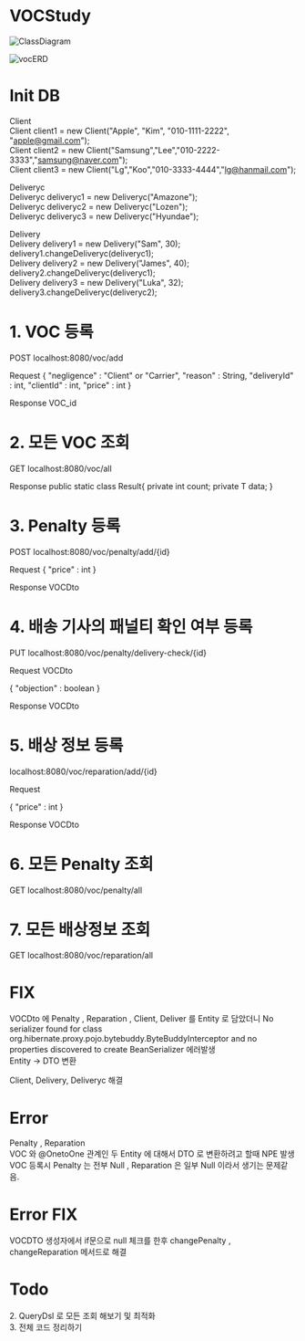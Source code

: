 # VOCStudy
![ClassDiagram](https://user-images.githubusercontent.com/74821906/190338793-ffdf7582-2e07-47bd-a393-20d8ee6a8023.png)



![vocERD](https://user-images.githubusercontent.com/74821906/189692981-b92e953c-2ec9-4f7b-97f6-99c6c1344495.png)

<h1>Init DB</h1>

Client<br>
Client client1 = new Client("Apple", "Kim", "010-1111-2222", "apple@gmail.com");<br>
Client client2 = new Client("Samsung","Lee","010-2222-3333","samsung@naver.com");<br>
Client client3 = new Client("Lg","Koo","010-3333-4444","lg@hanmail.com");<br>

Deliveryc<br>
Deliveryc deliveryc1 = new Deliveryc("Amazone");<br>
Deliveryc deliveryc2 = new Deliveryc("Lozen");<br>
Deliveryc deliveryc3 = new Deliveryc("Hyundae");<br>

Delivery<br>
Delivery delivery1 = new Delivery("Sam", 30);<br>
delivery1.changeDeliveryc(deliveryc1);<br>
Delivery delivery2 = new Delivery("James", 40);<br>
delivery2.changeDeliveryc(deliveryc1);<br>
Delivery delivery3 = new Delivery("Luka", 32);<br>
delivery3.changeDeliveryc(deliveryc2);<br>

<h1>1. VOC 등록</h1>
POST
localhost:8080/voc/add

Request
{
    "negligence" : "Client" or "Carrier",
    "reason" : String,
    "deliveryId" : int,
    "clientId" : int,
    "price" : int
}

Response VOC_id

<h1>2. 모든 VOC 조회</h1>
GET
localhost:8080/voc/all


Response
public static class Result<T>{
        private int count;
        private T data;
    }

<h1>3. Penalty 등록</h1>
POST
localhost:8080/voc/penalty/add/{id}

Request
{
    "price" : int
}

Response VOCDto

<h1>4. 배송 기사의 패널티 확인 여부 등록</h1>
PUT
localhost:8080/voc/penalty/delivery-check/{id}

Request VOCDto

{
    "objection" : boolean
}

Response VOCDto

<h1>5. 배상 정보 등록</h1>

localhost:8080/voc/reparation/add/{id}

Request

{
    "price" : int
}

Response VOCDto

<h1>6. 모든 Penalty 조회</h1>
GET
localhost:8080/voc/penalty/all

<h1>7. 모든 배상정보 조회</h1>
GET
localhost:8080/voc/reparation/all


<h1>FIX</h1>

VOCDto 에 Penalty , Reparation , Client, Deliver 를 Entity 로 담았더니
No serializer found for class org.hibernate.proxy.pojo.bytebuddy.ByteBuddyInterceptor and no properties discovered to create BeanSerializer
에러발생<br>
Entity -> DTO 변환

Client, Delivery, Deliveryc 해결

<h1>Error</h1>

Penalty , Reparation <br>
VOC 와 @OnetoOne 관계인 두 Entity 에 대해서 DTO 로 변환하려고 할때 NPE 발생 <br>
VOC 등록시 Penalty 는 전부 Null , Reparation 은 일부 Null 이라서 생기는 문제같음.

<h1>Error FIX</h1>

VOCDTO 생성자에서 if문으로 null 체크를 한후 changePenalty , changeReparation 메서드로 해결



<h1>Todo</h1>
2. QueryDsl 로 모든 조회 해보기 및 최적화 <br>            
3. 전체 코드 정리하기 <br>
